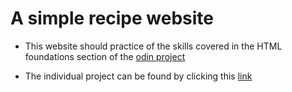 # A simple recipe website

- This website should practice of the skills covered in the HTML foundations section of the [odin project](https://www.theodinproject.com/dashboard)

- The individual project can be found by clicking this [link](https://www.theodinproject.com/lessons/foundations-recipes)

